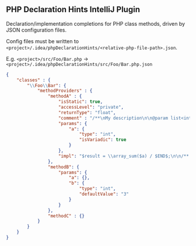 ## PHP Declaration Hints IntelliJ Plugin

Declaration/implementation completions for PHP class methods, driven by JSON configuration files.

Config files must be written to `<project>/.idea/phpDeclarationHints/<relative-php-file-path>.json`.

E.g. `<project>/src/Foo/Bar.php` → `<project>/.idea/phpDeclarationHints/src/Foo/Bar.php.json`

```json
{
    "classes" : {
        "\\Foo\\Bar": {
            "methodProviders" : {
                "methodA" : {
                    "isStatic": true,
                    "accessLevel": "private",
                    "returnType": "float",
                    "comment" : "/**\nMy description\n\n@param list<int> $a Some integer values\n*/",
                    "params": {
                        "a": {
                            "type": "int",
                            "isVariadic": true
                        }
                    },
                    "impl": "$result = \\array_sum($a) / $END$;\n\n/** Call biz for important reasons */\nself::biz();\n\nreturn $result;"
                },
                "methodB": {
                    "params": {
                        "a": {},
                        "b": {
                            "type": "int",
                            "defaultValue": "3"
                        }
                    }
                },
                "methodC" : {}
            }
        }
    }
}
```
